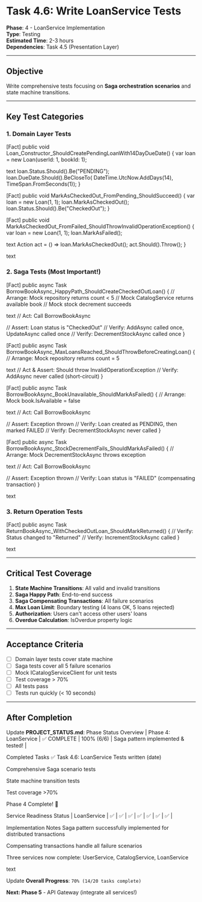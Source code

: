 # Task 4.6: Write LoanService Tests

**Phase**: 4 - LoanService Implementation  
**Type**: Testing  
**Estimated Time**: 2-3 hours  
**Dependencies**: Task 4.5 (Presentation Layer)

---

## Objective

Write comprehensive tests focusing on **Saga orchestration scenarios** and state machine transitions.

---

## Key Test Categories

### 1. Domain Layer Tests

[Fact]
public void Loan_Constructor_ShouldCreatePendingLoanWith14DayDueDate()
{
var loan = new Loan(userId: 1, bookId: 1);

text
loan.Status.Should().Be("PENDING");
loan.DueDate.Should().BeCloseTo(
    DateTime.UtcNow.AddDays(14), TimeSpan.FromSeconds(1));
}

[Fact]
public void MarkAsCheckedOut_FromPending_ShouldSucceed()
{
var loan = new Loan(1, 1);
loan.MarkAsCheckedOut();
loan.Status.Should().Be("CheckedOut");
}

[Fact]
public void MarkAsCheckedOut_FromFailed_ShouldThrowInvalidOperationException()
{
var loan = new Loan(1, 1);
loan.MarkAsFailed();

text
Action act = () => loan.MarkAsCheckedOut();
act.Should().Throw<InvalidOperationException>();
}

text

### 2. Saga Tests (Most Important!)

[Fact]
public async Task BorrowBookAsync_HappyPath_ShouldCreateCheckedOutLoan()
{
// Arrange: Mock repository returns count < 5
// Mock CatalogService returns available book
// Mock stock decrement succeeds

text
// Act: Call BorrowBookAsync

// Assert: Loan status is "CheckedOut"
// Verify: AddAsync called once, UpdateAsync called once
// Verify: DecrementStockAsync called once
}

[Fact]
public async Task BorrowBookAsync_MaxLoansReached_ShouldThrowBeforeCreatingLoan()
{
// Arrange: Mock repository returns count = 5

text
// Act & Assert: Should throw InvalidOperationException
// Verify: AddAsync never called (short-circuit)
}

[Fact]
public async Task BorrowBookAsync_BookUnavailable_ShouldMarkAsFailed()
{
// Arrange: Mock book.IsAvailable = false

text
// Act: Call BorrowBookAsync

// Assert: Exception thrown
// Verify: Loan created as PENDING, then marked FAILED
// Verify: DecrementStockAsync never called
}

[Fact]
public async Task BorrowBookAsync_StockDecrementFails_ShouldMarkAsFailed()
{
// Arrange: Mock DecrementStockAsync throws exception

text
// Act: Call BorrowBookAsync

// Assert: Exception thrown
// Verify: Loan status is "FAILED" (compensating transaction)
}

text

### 3. Return Operation Tests

[Fact]
public async Task ReturnBookAsync_WithCheckedOutLoan_ShouldMarkReturned()
{
// Verify: Status changed to "Returned"
// Verify: IncrementStockAsync called
}

text

---

## Critical Test Coverage

1. **State Machine Transitions**: All valid and invalid transitions
2. **Saga Happy Path**: End-to-end success
3. **Saga Compensating Transactions**: All failure scenarios
4. **Max Loan Limit**: Boundary testing (4 loans OK, 5 loans rejected)
5. **Authorization**: Users can't access other users' loans
6. **Overdue Calculation**: IsOverdue property logic

---

## Acceptance Criteria

- [ ] Domain layer tests cover state machine
- [ ] Saga tests cover all 5 failure scenarios
- [ ] Mock ICatalogServiceClient for unit tests
- [ ] Test coverage > 70%
- [ ] All tests pass
- [ ] Tests run quickly (< 10 seconds)

---

## After Completion

Update **PROJECT_STATUS.md**:
Phase Status Overview
| Phase 4: LoanService | ✅ COMPLETE | 100% (6/6) | Saga pattern implemented & tested! |

Completed Tasks
✅ Task 4.6: LoanService Tests written (date)

Comprehensive Saga scenario tests

State machine transition tests

Test coverage >70%

Phase 4 Complete! 🎉

Service Readiness Status
| LoanService | ✅ | ✅ | ✅ | ✅ | ✅ | ✅ | ✅ |

Implementation Notes
Saga pattern successfully implemented for distributed transactions

Compensating transactions handle all failure scenarios

Three services now complete: UserService, CatalogService, LoanService

text

Update **Overall Progress**: `70% (14/20 tasks complete)`

**Next: Phase 5** - API Gateway (integrate all services!)